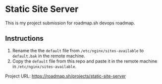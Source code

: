 # Static Site Server

This is my project submission for roadmap.sh devops roadmap.

## Instructions

1. Rename the the `default` file from `/etc/nginx/sites-available` to `default.bak` in the remote machine.
2. Copy the `default` file from this repo and paste it in the remote machine in `/etc/nginx/sites-available`.

Project URL: https://roadmap.sh/projects/static-site-server